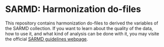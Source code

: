 # SARMD: Harmonization do-files
This repository contains harmonization do-files to derived the variables of the SARMD collection. If you want to learn about the quality of the data, how to use it, and what kind of analysis can be done with it, you may visite the official [SARMD guidelines webpage](https://github.com/worldbank/SARMD_guidelines). 

